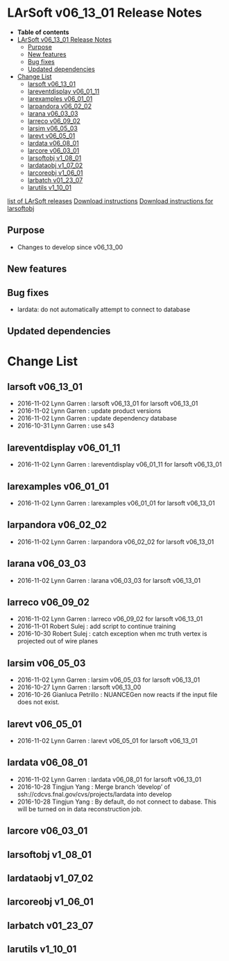 LArSoft v06\_13\_01 Release Notes
======================================================================

-   **Table of contents**
-   [LArSoft v06\_13\_01 Release Notes](#LArSoft-v06_13_01-Release-Notes)
    -   [Purpose](#Purpose)
    -   [New features](#New-features)
    -   [Bug fixes](#Bug-fixes)
    -   [Updated dependencies](#Updated-dependencies)
-   [Change List](#Change-List)
    -   [larsoft v06\_13\_01](#larsoft-v06_13_01)
    -   [lareventdisplay v06\_01\_11](#lareventdisplay-v06_01_11)
    -   [larexamples v06\_01\_01](#larexamples-v06_01_01)
    -   [larpandora v06\_02\_02](#larpandora-v06_02_02)
    -   [larana v06\_03\_03](#larana-v06_03_03)
    -   [larreco v06\_09\_02](#larreco-v06_09_02)
    -   [larsim v06\_05\_03](#larsim-v06_05_03)
    -   [larevt v06\_05\_01](#larevt-v06_05_01)
    -   [lardata v06\_08\_01](#lardata-v06_08_01)
    -   [larcore v06\_03\_01](#larcore-v06_03_01)
    -   [larsoftobj v1\_08\_01](#larsoftobj-v1_08_01)
    -   [lardataobj v1\_07\_02](#lardataobj-v1_07_02)
    -   [larcoreobj v1\_06\_01](#larcoreobj-v1_06_01)
    -   [larbatch v01\_23\_07](#larbatch-v01_23_07)
    -   [larutils v1\_10\_01](#larutils-v1_10_01)

[list of LArSoft releases](LArSoft_release_list)
[Download instructions](http://scisoft.fnal.gov/scisoft/bundles/larsoft/v06_13_01/larsoft-v06_13_01.html)
[Download instructions for larsoftobj](http://scisoft.fnal.gov/scisoft/bundles/larsoftobj/v1_08_01/larsoftobj-v1_08_01.html)

Purpose
--------------------

-   Changes to develop since v06\_13\_00

New features
------------------------------

Bug fixes
------------------------

-   lardata: do not automatically attempt to connect to database

Updated dependencies
----------------------------------------------

Change List
============================

larsoft v06\_13\_01
------------------------------------------

-   2016-11-02 Lynn Garren : larsoft v06\_13\_01 for larsoft v06\_13\_01
-   2016-11-02 Lynn Garren : update product versions
-   2016-11-02 Lynn Garren : update dependency database
-   2016-10-31 Lynn Garren : use s43

lareventdisplay v06\_01\_11
----------------------------------------------------------

-   2016-11-02 Lynn Garren : lareventdisplay v06\_01\_11 for larsoft v06\_13\_01

larexamples v06\_01\_01
--------------------------------------------------

-   2016-11-02 Lynn Garren : larexamples v06\_01\_01 for larsoft v06\_13\_01

larpandora v06\_02\_02
------------------------------------------------

-   2016-11-02 Lynn Garren : larpandora v06\_02\_02 for larsoft v06\_13\_01

larana v06\_03\_03
----------------------------------------

-   2016-11-02 Lynn Garren : larana v06\_03\_03 for larsoft v06\_13\_01

larreco v06\_09\_02
------------------------------------------

-   2016-11-02 Lynn Garren : larreco v06\_09\_02 for larsoft v06\_13\_01
-   2016-11-01 Robert Sulej : add script to continue training
-   2016-10-30 Robert Sulej : catch exception when mc truth vertex is projected out of wire planes

larsim v06\_05\_03
----------------------------------------

-   2016-11-02 Lynn Garren : larsim v06\_05\_03 for larsoft v06\_13\_01
-   2016-10-27 Lynn Garren : larsoft v06\_13\_00
-   2016-10-26 Gianluca Petrillo : NUANCEGen now reacts if the input file does not exist.

larevt v06\_05\_01
----------------------------------------

-   2016-11-02 Lynn Garren : larevt v06\_05\_01 for larsoft v06\_13\_01

lardata v06\_08\_01
------------------------------------------

-   2016-11-02 Lynn Garren : lardata v06\_08\_01 for larsoft v06\_13\_01
-   2016-10-28 Tingjun Yang : Merge branch ‘develop’ of ssh://cdcvs.fnal.gov/cvs/projects/lardata into develop
-   2016-10-28 Tingjun Yang : By default, do not connect to dabase. This will be turned on in data reconstruction job.

larcore v06\_03\_01
------------------------------------------

larsoftobj v1\_08\_01
----------------------------------------------

lardataobj v1\_07\_02
----------------------------------------------

larcoreobj v1\_06\_01
----------------------------------------------

larbatch v01\_23\_07
--------------------------------------------

larutils v1\_10\_01
------------------------------------------

